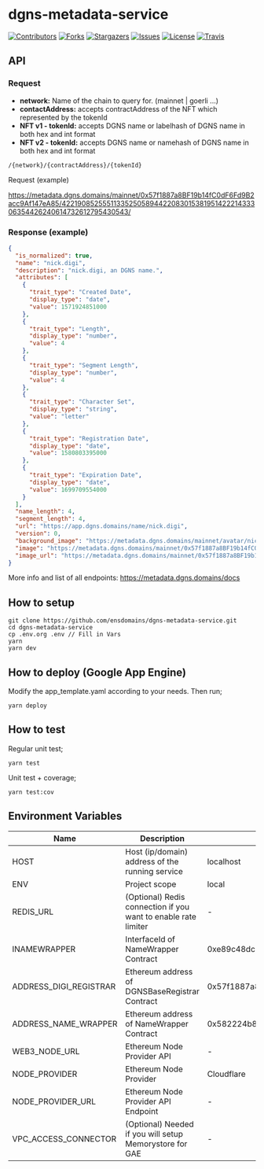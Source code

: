 # dgns-metadata-service

[![Contributors][contributors-shield]][contributors-url]
[![Forks][forks-shield]][forks-url]
[![Stargazers][stars-shield]][stars-url]
[![Issues][issues-shield]][issues-url]
[![License][license-shield]][license-url]
[![Travis][travis-shield]][travis-url]

## API


### Request
- __network:__ Name of the chain to query for. (mainnet | goerli ...)
- __contactAddress:__ accepts contractAddress of the NFT which represented by the tokenId
- __NFT v1 - tokenId:__ accepts DGNS name or labelhash of DGNS name in both hex and int format
- __NFT v2 - tokenId:__ accepts DGNS name or namehash of DGNS name in both hex and int format

```
/{network}/{contractAddress}/{tokenId}
```

Request (example)

https://metadata.dgns.domains/mainnet/0x57f1887a8BF19b14fC0dF6Fd9B2acc9Af147eA85/42219085255511335250589442208301538195142221433306354426240614732612795430543/

### Response (example)

```json
{
  "is_normalized": true,
  "name": "nick.digi",
  "description": "nick.digi, an DGNS name.",
  "attributes": [
    {
      "trait_type": "Created Date",
      "display_type": "date",
      "value": 1571924851000
    },
    {
      "trait_type": "Length",
      "display_type": "number",
      "value": 4
    },
    {
      "trait_type": "Segment Length",
      "display_type": "number",
      "value": 4
    },
    {
      "trait_type": "Character Set",
      "display_type": "string",
      "value": "letter"
    },
    {
      "trait_type": "Registration Date",
      "display_type": "date",
      "value": 1580803395000
    },
    {
      "trait_type": "Expiration Date",
      "display_type": "date",
      "value": 1699709554000
    }
  ],
  "name_length": 4,
  "segment_length": 4,
  "url": "https://app.dgns.domains/name/nick.digi",
  "version": 0,
  "background_image": "https://metadata.dgns.domains/mainnet/avatar/nick.digi",
  "image": "https://metadata.dgns.domains/mainnet/0x57f1887a8BF19b14fC0dF6Fd9B2acc9Af147eA85/0x5d5727cb0fb76e4944eafb88ec9a3cf0b3c9025a4b2f947729137c5d7f84f68f/image",
  "image_url": "https://metadata.dgns.domains/mainnet/0x57f1887a8BF19b14fC0dF6Fd9B2acc9Af147eA85/0x5d5727cb0fb76e4944eafb88ec9a3cf0b3c9025a4b2f947729137c5d7f84f68f/image"
}

```

More info and list of all endpoints: https://metadata.dgns.domains/docs


## How to setup

```
git clone https://github.com/ensdomains/dgns-metadata-service.git
cd dgns-metadata-service
cp .env.org .env // Fill in Vars
yarn
yarn dev
```


## How to deploy (Google App Engine)

Modify the app_template.yaml according to your needs. Then run;

```
yarn deploy
```


## How to test

Regular unit test;
```
yarn test
```

Unit test + coverage;
```
yarn test:cov
```


## Environment Variables

| Name | Description | Default value | Options |
| ---- | ----------- | ------------- | ------- |
| HOST | Host (ip/domain) address of the running service | localhost | - | No |
| ENV | Project scope | local | local/prod |
| REDIS_URL | (Optional) Redis connection if you want to enable rate limiter | - | - |
| INAMEWRAPPER | InterfaceId of NameWrapper Contract | 0xe89c48dc | - |
| ADDRESS_DIGI_REGISTRAR | Ethereum address of DGNSBaseRegistrar Contract | 0x57f1887a8BF19b14fC0dF6Fd9B2acc9Af147eA85 | - |
| ADDRESS_NAME_WRAPPER | Ethereum address of NameWrapper Contract | 0x582224b8d4534F4749EFA4f22eF7241E0C56D4B8 | - |
| WEB3_NODE_URL | Ethereum Node Provider API | - | - |
| NODE_PROVIDER | Ethereum Node Provider | Cloudflare | Cloudflare/Google/Infura/Local |
| NODE_PROVIDER_URL | Ethereum Node Provider API Endpoint | - | - |
| VPC_ACCESS_CONNECTOR | (Optional) Needed if you will setup Memorystore for GAE | - | - |


<!-- MARKDOWN LINKS & IMAGES -->
<!-- https://www.markdownguide.org/basic-syntax/#reference-style-links -->
[contributors-shield]: https://img.shields.io/github/contributors/ensdomains/dgns-metadata-service.svg?style=for-the-badge
[contributors-url]: https://github.com/ensdomains/dgns-metadata-service/graphs/contributors
[forks-shield]: https://img.shields.io/github/forks/ensdomains/dgns-metadata-service.svg?style=for-the-badge
[forks-url]: https://github.com/mdtanrikulu/ensdomains/dgns-metadata-service/members
[stars-shield]: https://img.shields.io/github/stars/ensdomains/dgns-metadata-service.svg?style=for-the-badge
[stars-url]: https://github.com/ensdomains/dgns-metadata-service/stargazers
[issues-shield]: https://img.shields.io/github/issues/ensdomains/dgns-metadata-service.svg?style=for-the-badge
[issues-url]: https://github.com/ensdomains/dgns-metadata-service/issues
[license-shield]: https://img.shields.io/github/license/ensdomains/dgns-metadata-service.svg?style=for-the-badge
[license-url]: https://github.com/ensdomains/dgns-metadata-service/blob/master/LICDGNSE
[travis-shield]: https://img.shields.io/travis/com/ensdomains/dgns-metadata-service/master?style=for-the-badge
[travis-url]: https://travis-ci.com/github/ensdomains/dgns-metadata-service
